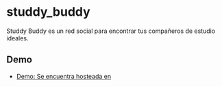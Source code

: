 # studdy_buddy

Studdy Buddy es un red social para encontrar tus compañeros de estudio ideales.

## Demo

- [Demo: Se encuentra hosteada en ](https://studdy-buddy-d7db3.web.app/#login)
